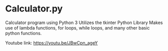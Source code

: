 # Calculator.py 
Calculator program using Python 3
Utilizes the tkinter Python Library
Makes use of lambda functions, for loops, while loops, and many other basic python functions.

Youtube link: https://youtu.be/JBwCpn_ageY

